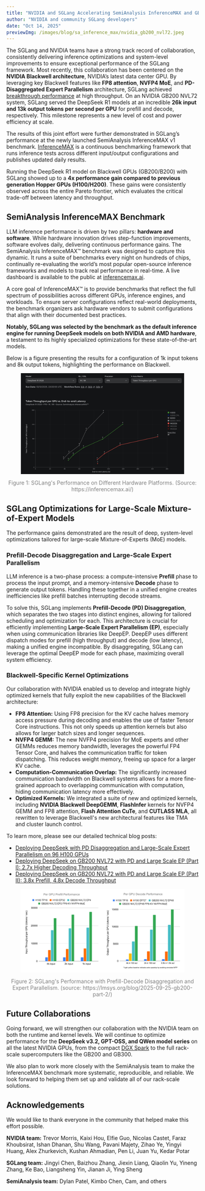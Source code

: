 ```yaml
---
title: "NVIDIA and SGLang Accelerating SemiAnalysis InferenceMAX and GB200 Together"
author: "NVIDIA and community SGLang developers"
date: "Oct 14, 2025"
previewImg: /images/blog/sa_inference_max/nvidia_gb200_nvl72.jpeg
---
```


The SGLang and NVIDIA teams have a strong track record of collaboration, consistently delivering inference optimizations and system-level improvements to ensure exceptional performance of the SGLang framework. Most recently, this collaboration has been centered on the **NVIDIA Blackwell architecture**, NVIDIA’s latest data center GPU. By leveraging key Blackwell features like **FP8 attention**, **NVFP4 MoE**, and **PD-Disaggregated Expert Parallelism** architecture, SGLang achieved [breakthrough performance](https://lmsys.org/blog/2025-09-25-gb200-part-2/) at high throughput. On an NVIDIA GB200 NVL72 system, SGLang served the DeepSeek R1 models at an incredible **26k input and 13k output tokens per second per GPU** for prefill and decode, respectively. This milestone represents a new level of cost and power efficiency at scale.

The results of this joint effort were further demonstrated in SGLang’s performance at the newly launched SemiAnalysis InferenceMAX v1 benchmark.
[InferenceMAX](https://newsletter.semianalysis.com/p/inferencemax-open-source-inference) is a continuous benchmarking framework that runs inference tests across different input/output configurations and publishes updated daily results.

Running the DeepSeek R1 model on Blackwell GPUs (GB200/B200) with SGLang showed up to a **4x performance gain compared to previous generation Hopper GPUs (H100/H200)**. These gains were consistently observed across the entire Pareto frontier, which evaluates the critical trade-off between latency and throughput.

## SemiAnalysis InferenceMAX Benchmark

LLM inference performance is driven by two pillars: **hardware and software**. While hardware innovation drives step-function improvements, software evolves daily, delivering continuous performance gains. The SemiAnalysis InferenceMAX™ benchmark was designed to capture this dynamic. It runs a suite of benchmarks every night on hundreds of chips, continually re-evaluating the world’s most popular open-source inference frameworks and models to track real performance in real-time. A live dashboard is available to the public at [inferencemax.ai](https://inferencemax.ai/).

A core goal of InferenceMAX™ is to provide benchmarks that reflect the full spectrum of possibilities across different GPUs, inference engines, and workloads. To ensure server configurations reflect real-world deployments, the benchmark organizers ask hardware vendors to submit configurations that align with their documented best practices.

**Notably, SGLang was selected by the benchmark as the default inference engine for running DeepSeek models on both NVIDIA and AMD hardware**, a testament to its highly specialized optimizations for these state-of-the-art models.

Below is a figure presenting the results for a configuration of 1k input tokens and 8k output tokens, highlighting the performance on Blackwell.

<img src="/images/blog/sa_inference_max/deepseek_fp8_results.jpg" style="display:block; margin-top: auto; margin-left: auto; margin-right: auto; margin-bottom: auto; width: 85%"></img>
<p style="color:gray; text-align: center;">Figure 1: SGLang's Performance on Different Hardware Platforms. (Source: https://inferencemax.ai/) </p>

## SGLang Optimizations for Large-Scale Mixture-of-Expert Models

The performance gains demonstrated are the result of deep, system-level optimizations tailored for large-scale Mixture-of-Experts (MoE) models.

### Prefill-Decode Disaggregation and Large-Scale Expert Parallelism

LLM inference is a two-phase process: a compute-intensive **Prefill** phase to process the input prompt, and a memory-intensive **Decode** phase to generate output tokens. Handling these together in a unified engine creates inefficiencies like prefill batches interrupting decode streams.

To solve this, SGLang implements **Prefill-Decode (PD) Disaggregation**, which separates the two stages into distinct engines, allowing for tailored scheduling and optimization for each. This architecture is crucial for efficiently implementing **Large-Scale Expert Parallelism (EP)**, especially when using communication libraries like DeepEP. DeepEP uses different dispatch modes for prefill (high throughput) and decode (low latency), making a unified engine incompatible. By disaggregating, SGLang can leverage the optimal DeepEP mode for each phase, maximizing overall system efficiency.

### Blackwell-Specific Kernel Optimizations

Our collaboration with NVIDIA enabled us to develop and integrate highly optimized kernels that fully exploit the new capabilities of the Blackwell architecture:

* **FP8 Attention:** Using FP8 precision for the KV cache halves memory access pressure during decoding and enables the use of faster Tensor Core instructions. This not only speeds up attention kernels but also allows for larger batch sizes and longer sequences.
* **NVFP4 GEMM:** The new NVFP4 precision for MoE experts and other GEMMs reduces memory bandwidth, leverages the powerful FP4 Tensor Core, and halves the communication traffic for token dispatching. This reduces weight memory, freeing up space for a larger KV cache.
* **Computation-Communication Overlap:** The significantly increased communication bandwidth on Blackwell systems allows for a more fine-grained approach to overlapping communication with computation, hiding communication latency more effectively.
* **Optimized Kernels:** We integrated a suite of new and optimized kernels, including **NVIDIA Blackwell DeepGEMM**, **FlashInfer** kernels for NVFP4 GEMM and FP8 attention, **Flash Attention CuTe**, and **CUTLASS MLA**, all rewritten to leverage Blackwell's new architectural features like TMA and cluster launch control.

To learn more, please see our detailed technical blog posts:
* [Deploying DeepSeek with PD Disaggregation and Large-Scale Expert Parallelism on 96 H100 GPUs](https://lmsys.org/blog/2025-05-05-large-scale-ep/)
* [Deploying DeepSeek on GB200 NVL72 with PD and Large Scale EP (Part I): 2.7x Higher Decoding Throughput](https://lmsys.org/blog/2025-06-16-gb200-part-1/)
* [Deploying DeepSeek on GB200 NVL72 with PD and Large Scale EP (Part II): 3.8x Prefill, 4.8x Decode Throughput](https://lmsys.org/blog/2025-09-25-gb200-part-2/)

<img src="/images/blog/gb200_part_2/primary.png" style="display:block; margin-top: auto; margin-left: auto; margin-right: auto; margin-bottom: auto; width: 85%"></img>
<p style="color:gray; text-align: center;">Figure 2: SGLang's Performance with Prefill-Decode Disaggregation and Expert Parallelism. (source: https://lmsys.org/blog/2025-09-25-gb200-part-2/)</p>

## Future Collaborations

Going forward, we will strengthen our collaboration with the NVIDIA team on both the runtime and kernel levels. We will continue to optimize performance for the **DeepSeek v3.2, GPT-OSS, and QWen model series** on all the latest NVIDIA GPUs, from the compact [DGX Spark](https://lmsys.org/blog/2025-10-13-nvidia-dgx-spark/) to the full rack-scale supercomputers like the GB200 and GB300.

We also plan to work more closely with the SemiAnalysis team to make the InferenceMAX benchmark more systematic, reproducible, and reliable. We look forward to helping them set up and validate all of our rack-scale solutions.

## Acknowledgements

We would like to thank everyone in the community that helped make this effort possible.

**NVIDIA team:** Trevor Morris, Kaixi Hou, Elfie Guo, Nicolas Castet, Faraz Khoubsirat, Ishan Dhanan, Shu Wang, Pavani Majety, Zihao Ye, Yingyi Huang, Alex Zhurkevich, Kushan Ahmadian, Pen Li, Juan Yu, Kedar Potar

**SGLang team:** Jingyi Chen, Baizhou Zhang, Jiexin Liang, Qiaolin Yu, Yineng Zhang, Ke Bao, Liangsheng Yin, Jianan Ji, Ying Sheng

**SemiAnalysis team:** Dylan Patel, Kimbo Chen, Cam, and others
